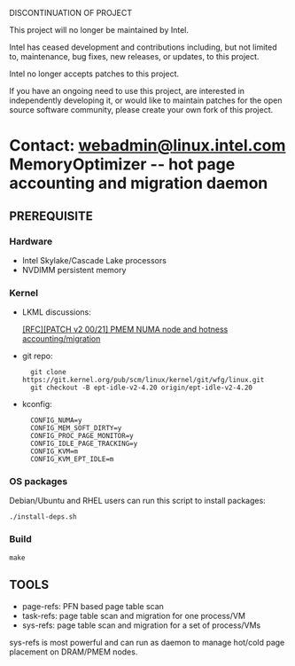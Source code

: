 DISCONTINUATION OF PROJECT

This project will no longer be maintained by Intel.

Intel has ceased development and contributions including, but not limited to, maintenance, bug fixes, new releases, or updates, to this project.  

Intel no longer accepts patches to this project.

If you have an ongoing need to use this project, are interested in independently developing it, or would like to maintain patches for the open source software community, please create your own fork of this project.  

Contact: webadmin@linux.intel.com
MemoryOptimizer -- hot page accounting and migration daemon
===========================================================

PREREQUISITE
------------

### Hardware

- Intel Skylake/Cascade Lake processors
- NVDIMM persistent memory

### Kernel

- LKML discussions:

	[[RFC][PATCH v2 00/21] PMEM NUMA node and hotness accounting/migration](https://lkml.org/lkml/2018/12/26/138)

- git repo:

		git clone https://git.kernel.org/pub/scm/linux/kernel/git/wfg/linux.git
		git checkout -B ept-idle-v2-4.20 origin/ept-idle-v2-4.20

- kconfig:

		CONFIG_NUMA=y
		CONFIG_MEM_SOFT_DIRTY=y
		CONFIG_PROC_PAGE_MONITOR=y
		CONFIG_IDLE_PAGE_TRACKING=y
		CONFIG_KVM=m
		CONFIG_KVM_EPT_IDLE=m

### OS packages

Debian/Ubuntu and RHEL users can run this script to install packages:

	./install-deps.sh

### Build

	make

TOOLS
-----

- page-refs: PFN based page table scan
- task-refs: page table scan and migration for one process/VM
- sys-refs:  page table scan and migration for a set of process/VMs

sys-refs is most powerful and can run as daemon to manage hot/cold page
placement on DRAM/PMEM nodes.
